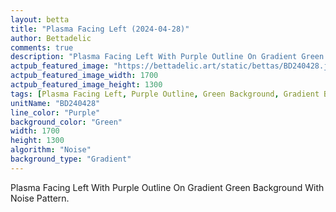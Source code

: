 ```yaml
---
layout: betta
title: "Plasma Facing Left (2024-04-28)"
author: Bettadelic
comments: true
description: "Plasma Facing Left With Purple Outline On Gradient Green Background With Noise Pattern."
actpub_featured_image: "https://bettadelic.art/static/bettas/BD240428.jpg"
actpub_featured_image_width: 1700
actpub_featured_image_height: 1300
tags: [Plasma Facing Left, Purple Outline, Green Background, Gradient Background Pattern, Noise Pattern, April 2024]
unitName: "BD240428"
line_color: "Purple"
background_color: "Green"
width: 1700
height: 1300
algorithm: "Noise"
background_type: "Gradient"
---
```


Plasma Facing Left With Purple Outline On Gradient Green Background With Noise Pattern.
